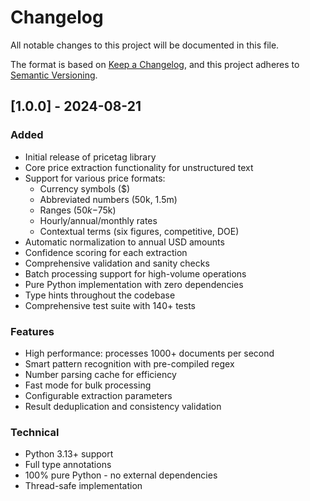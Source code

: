 # Changelog

All notable changes to this project will be documented in this file.

The format is based on [Keep a Changelog](https://keepachangelog.com/en/1.0.0/),
and this project adheres to [Semantic Versioning](https://semver.org/spec/v2.0.0.html).

## [1.0.0] - 2024-08-21

### Added
- Initial release of pricetag library
- Core price extraction functionality for unstructured text
- Support for various price formats:
  - Currency symbols ($)
  - Abbreviated numbers (50k, 1.5m)
  - Ranges ($50k-$75k)
  - Hourly/annual/monthly rates
  - Contextual terms (six figures, competitive, DOE)
- Automatic normalization to annual USD amounts
- Confidence scoring for each extraction
- Comprehensive validation and sanity checks
- Batch processing support for high-volume operations
- Pure Python implementation with zero dependencies
- Type hints throughout the codebase
- Comprehensive test suite with 140+ tests

### Features
- High performance: processes 1000+ documents per second
- Smart pattern recognition with pre-compiled regex
- Number parsing cache for efficiency
- Fast mode for bulk processing
- Configurable extraction parameters
- Result deduplication and consistency validation

### Technical
- Python 3.13+ support
- Full type annotations
- 100% pure Python - no external dependencies
- Thread-safe implementation